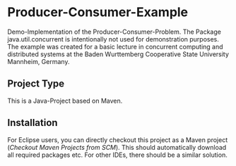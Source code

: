 # Producer-Consumer-Example
Demo-Implementation of the Producer-Consumer-Problem. The Package java.util.concurrent is intentionally not used for demonstration purposes. The example was created for a basic lecture in concurrent computing and distributed systems at the Baden Wurttemberg Cooperative State University Mannheim, Germany. 

## Project Type 

This is a Java-Project based on Maven. 

## Installation 

For Eclipse users, you can directly checkout this project as a Maven project (_Checkout Maven Projects from SCM_). This should automatically download all required packages etc. For other IDEs, there should be a similar solution. 
